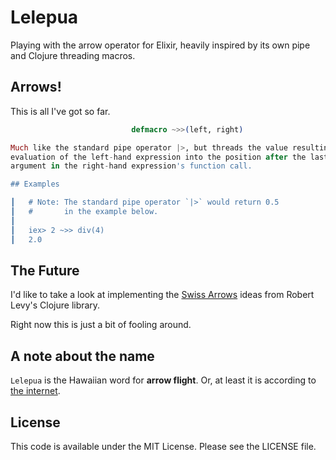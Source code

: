 # Lelepua
Playing with the arrow operator for Elixir, heavily inspired by its own pipe and Clojure threading macros.

## Arrows!

This is all I've got so far.

````elixir
                           defmacro ~>>(left, right)

Much like the standard pipe operator |>, but threads the value resulting from
evaluation of the left-hand expression into the position after the last given
argument in the right-hand expression's function call.

## Examples

┃   # Note: The standard pipe operator `|>` would return 0.5
┃   #       in the example below.
┃
┃   iex> 2 ~>> div(4)
┃   2.0
````


## The Future

I'd like to take a look at implementing the [Swiss Arrows](https://github.com/rplevy/swiss-arrows) ideas from Robert Levy's Clojure library.

Right now this is just a bit of fooling around.

## A note about the name

`Lelepua` is the Hawaiian word for **arrow flight**. Or, at least it is according to [the internet](http://scienceviews.com/islands/hawaiianglossary.html).

## License

This code is available under the MIT License. Please see the LICENSE file.
